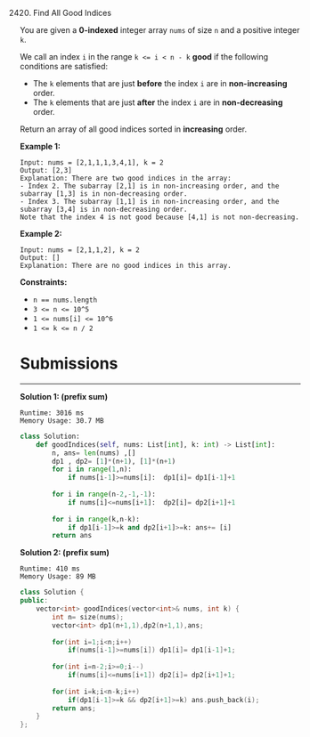2420. Find All Good Indices

You are given a **0-indexed** integer array `nums` of size `n` and a positive integer `k`.

We call an index `i` in the range `k <= i < n - k` **good** if the following conditions are satisfied:

* The `k` elements that are just **before** the index `i` are in **non-increasing** order.
* The `k` elements that are just **after** the index `i` are in **non-decreasing** order.

Return an array of all good indices sorted in **increasing** order.

 

**Example 1:**
```
Input: nums = [2,1,1,1,3,4,1], k = 2
Output: [2,3]
Explanation: There are two good indices in the array:
- Index 2. The subarray [2,1] is in non-increasing order, and the subarray [1,3] is in non-decreasing order.
- Index 3. The subarray [1,1] is in non-increasing order, and the subarray [3,4] is in non-decreasing order.
Note that the index 4 is not good because [4,1] is not non-decreasing.
```

**Example 2:**
```
Input: nums = [2,1,1,2], k = 2
Output: []
Explanation: There are no good indices in this array.
```

**Constraints:**

* `n == nums.length`
* `3 <= n <= 10^5`
* `1 <= nums[i] <= 10^6`
* `1 <= k <= n / 2`

# Submissions
---
**Solution 1: (prefix sum)**
```
Runtime: 3016 ms
Memory Usage: 30.7 MB
```
```python
class Solution:
    def goodIndices(self, nums: List[int], k: int) -> List[int]:
        n, ans= len(nums) ,[]
        dp1 , dp2= [1]*(n+1), [1]*(n+1)
        for i in range(1,n):
            if nums[i-1]>=nums[i]:  dp1[i]= dp1[i-1]+1
        
        for i in range(n-2,-1,-1):
            if nums[i]<=nums[i+1]:  dp2[i]= dp2[i+1]+1
        
        for i in range(k,n-k):
            if dp1[i-1]>=k and dp2[i+1]>=k: ans+= [i]
        return ans
```

**Solution 2: (prefix sum)**
```
Runtime: 410 ms
Memory Usage: 89 MB
```
```c++
class Solution {
public:
    vector<int> goodIndices(vector<int>& nums, int k) {
        int n= size(nums);
        vector<int> dp1(n+1,1),dp2(n+1,1),ans;
        
        for(int i=1;i<n;i++) 
            if(nums[i-1]>=nums[i]) dp1[i]= dp1[i-1]+1;
        
        for(int i=n-2;i>=0;i--)  
            if(nums[i]<=nums[i+1]) dp2[i]= dp2[i+1]+1;
        
        for(int i=k;i<n-k;i++) 
            if(dp1[i-1]>=k && dp2[i+1]>=k) ans.push_back(i);
        return ans;
    }
};
```
